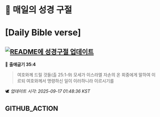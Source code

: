 # 🙏 매일의 성경 구절
# [Daily Bible verse]
## [![README에 성경구절 업데이트](https://github.com/DONGSUKA/first_test/actions/workflows/update-readme-bible.yml/badge.svg)](https://github.com/DONGSUKA/first_test/actions/workflows/update-readme-bible.yml)
<!-- START_BIBLE_VERSE -->
📖 **출애굽기 35:4**
> 여호와께 드릴 것들(출 25:1-9) 모세가 이스라엘 자손의 온 회중에게 말하여 이르되 여호와께서 명령하신 일이 이러하니라 이르시기를

🕊️ _업데이트 시각: 2025-09-17 01:48:36 KST_
  <!-- END_BIBLE_VERSE -->
## GITHUB_ACTION
